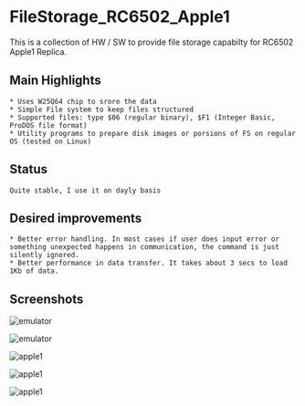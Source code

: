 # FileStorage_RC6502_Apple1

This is a collection of HW / SW to provide file storage capabilty for RC6502 Apple1 Replica.
	
## Main Highlights
	* Uses W25Q64 chip to srore the data
	* Simple File system to keep files structured
	* Supported files: type $06 (regular binary), $F1 (Integer Basic, ProDOS file format)
	* Utility programs to prepare disk images or porsions of FS on regular OS (tested on Linux)			
	
## Status
	Quite stable, I use it on dayly basis
 
## Desired improvements
	* Better error handling. In most cases if user does input error or something unexpected happens in communication, the command is just silently ignored.
 	* Better performance in data transfer. It takes about 3 secs to load 1Kb of data.
 
## Screenshots
![emulator](https://github.com/arvjus/FDStorage_RC6502_Apple1/blob/main/gallery/fdsh.jpg)
	
![emulator](https://github.com/arvjus/FDStorage_RC6502_Apple1/blob/main/gallery/emulator.jpg)

![apple1](https://github.com/arvjus/FDStorage_RC6502_Apple1/blob/main/gallery/apple1_1.jpg)
	
![apple1](https://github.com/arvjus/FDStorage_RC6502_Apple1/blob/main/gallery/apple1_2.jpg)
	
![apple1](https://github.com/arvjus/FDStorage_RC6502_Apple1/blob/main/gallery/apple1_3.jpg)
	 
